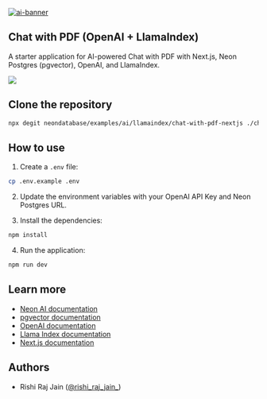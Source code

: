 [![ai-banner](https://github.com/neondatabase/website/assets/22715126/1b73d601-af7e-4546-bf7a-dd52f2f0b7ef)](https://neon.tech/docs/ai/ai-intro)

## Chat with PDF (OpenAI + LlamaIndex)

A starter application for AI-powered Chat with PDF with Next.js, Neon Postgres (pgvector), OpenAI, and LlamaIndex.

[![](https://vercel.com/button)](https://vercel.com/new/clone?repository-url=https://github.com/neondatabase/examples/tree/main/ai/llamaindex/chat-with-pdf-nextjs&env=POSTGRES_URL,OPENAI_API_KEY)

## Clone the repository

```bash
npx degit neondatabase/examples/ai/llamaindex/chat-with-pdf-nextjs ./chat-with-pdf-nextjs
```

## How to use

1. Create a `.env` file:

```bash
cp .env.example .env
```

2. Update the environment variables with your OpenAI API Key and Neon Postgres URL.

3. Install the dependencies:

```bash
npm install
```

4. Run the application:

```bash
npm run dev
```

## Learn more

- [Neon AI documentation](https://neon.tech/docs/ai/ai-intro)
- [pgvector documentation](https://github.com/pgvector/pgvector)
- [OpenAI documentation](https://platform.openai.com/docs/introduction)
- [Llama Index documentation](https://llama.meta.com/docs/get-started/)
- [Next.js documentation](https://nextjs.org/docs)

## Authors

- Rishi Raj Jain ([@rishi_raj_jain_](https://twitter.com/rishi_raj_jain_))
